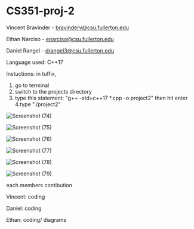 # CS351-proj-2


Vincent Bravinder - bravinderv@csu.fullerton.edu

Ethan Narciso - enarciso@csu.fullerton.edu

Daniel Rangel - drangel3@csu.fullerton.edu


Language used: C++17

Instuctions:
in tuffix, 
1. go to terminal
2. switch to the projects directory
3. type this statement: "g++ -std=c++17 *.cpp -o project2" 
then hit enter
4.type "./project2"

![Screenshot (74)](https://user-images.githubusercontent.com/43284438/57678431-03e46500-75de-11e9-9519-3d75c666b335.png)

![Screenshot (75)](https://user-images.githubusercontent.com/43284438/57678456-15c60800-75de-11e9-8ef6-f726610e70a8.png)

![Screenshot (76)](https://user-images.githubusercontent.com/43284438/57678457-15c60800-75de-11e9-9f32-ab4cddd447a5.png)

![Screenshot (77)](https://user-images.githubusercontent.com/43284438/57678458-15c60800-75de-11e9-820a-1661bf0f94ea.png)

![Screenshot (78)](https://user-images.githubusercontent.com/43284438/57678459-165e9e80-75de-11e9-90d0-012946df096f.png)

![Screenshot (79)](https://user-images.githubusercontent.com/43284438/57678460-165e9e80-75de-11e9-8bc9-2185fb35e656.png)



each members contibution

Vincent: coding

Daniel: coding

Ethan: coding/ diagrams

